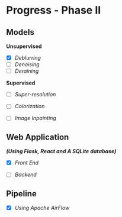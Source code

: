 # Progress - Phase II

## Models 

**Unsupervised**  
- [x] *Deblurring* 
- [ ] *Denoising* 
- [ ] *Deraining* 

**Supervised** 
- [ ] *Super-resolution* 
- [ ] *Colorization* 
- [ ] *Image Inpainting* 



## Web Application 

***(Using Flask, React and A SQLite database)*** 
- [x] *Front End* 
- [ ] *Backend* 



## Pipeline 

- [x] *Using Apache AirFlow* 


